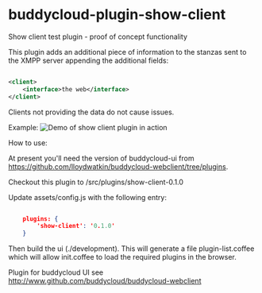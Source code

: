 buddycloud-plugin-show-client
=============================

Show client test plugin - proof of concept functionality

This plugin adds an additional piece of information to the stanzas sent to the XMPP server appending the additional fields:

```xml

<client>
    <interface>the web</interface>
</client>
```

Clients not providing the data do not cause issues.

Example:
![Demo of show client plugin in action](https://github.com/lloydwatkin/buddycloud-plugin-show-client/raw/master/docs/screen-shot.png)

How to use:

At present you'll need the version of buddycloud-ui from https://github.com/lloydwatkin/buddycloud-webclient/tree/plugins.

Checkout this plugin to /src/plugins/show-client-0.1.0

Update assets/config.js with the following entry:

```json

    plugins: {
        'show-client': '0.1.0'
    }
```

Then build the ui (./development). This will generate a file plugin-list.coffee which will allow init.coffee to load the required plugins in the browser.



Plugin for buddycloud UI see http://www.github.com/buddycloud/buddycloud-webclient
